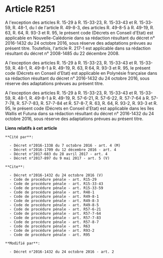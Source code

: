 # Article R251

A l'exception des articles R. 15-29 à R. 15-33-23, R. 15-33-43 et R. 15-33-59, R. 48-1, du I de l'article R. 49-8-3, des
articles R. 49-8-5 à R. 49-19, R. 63, R. 64, R. 93-3 et R. 95, le présent code (Décrets en Conseil d'Etat) est applicable en
Nouvelle-Calédonie dans sa rédaction résultant du décret n° 2016-1432 du 24 octobre 2016, sous réserve des adaptations
prévues au présent titre. Toutefois, l'article R. 217-1 est applicable dans sa rédaction résultant du décret n° 2008-1485 du
22 décembre 2008. 

A l'exception des articles R. 15-29 à R. 15-33-23, R. 15-33-43 et R. 15-33-59, R. 48-1, R. 49-8-1 à R. 49-19, R. 63, R 64, R.
93-3 et R. 95, le présent code (Décrets en Conseil d'Etat) est applicable en Polynésie française dans sa rédaction résultant
du décret n° 2016-1432 du 24 octobre 2016, sous réserve des adaptations prévues au présent titre. 

A l'exception des articles R. 15-29 à R. 15-33-23, R. 15-33-43 et R. 15-33-59, R. 48-1, R. 49-8-1 à R. 49-19, R. 57-6-21, R.
57-6-22, R. 57-7-64 à R. 57-7-78, R. 57-7-83, R. 57-7-84 et R. 57-8-7, R. 63, R. 64, R. 93-2, R. 93-3 et R. 95, le présent
code (Décrets en Conseil d'Etat) est applicable dans les îles Wallis et Futuna dans sa rédaction résultant du décret n°
2016-1432 du 24 octobre 2016, sous réserve des adaptations prévues au présent titre.

**Liens relatifs à cet article**

	**Cité par**:

	  - Décret n°2016-1338 du 7 octobre 2016 - art. 4 (M)
	  - Décret n°2016-1709 du 12 décembre 2016 - art. 4
	  - Décret n°2017-683 du 28 avril 2017 - art. 4
	  - Décret n°2017-897 du 9 mai 2017 - art. 5 (V)

	**Cite**:

	  - Décret n°2016-1432 du 24 octobre 2016 (V)
	  - Code de procédure pénale - art. R15-29
	  - Code de procédure pénale - art. R15-33-43
	  - Code de procédure pénale - art. R15-33-59
	  - Code de procédure pénale - art. R48-1
	  - Code de procédure pénale - art. R49-8-1
	  - Code de procédure pénale - art. R49-8-3
	  - Code de procédure pénale - art. R49-8-5
	  - Code de procédure pénale - art. R57-6-21
	  - Code de procédure pénale - art. R57-7-64
	  - Code de procédure pénale - art. R57-7-83
	  - Code de procédure pénale - art. R57-8-7
	  - Code de procédure pénale - art. R63
	  - Code de procédure pénale - art. R93-2
	  - Code de procédure pénale - art. R95

	**Modifié par**:

	  - Décret n°2016-1432 du 24 octobre 2016 - art. 2
